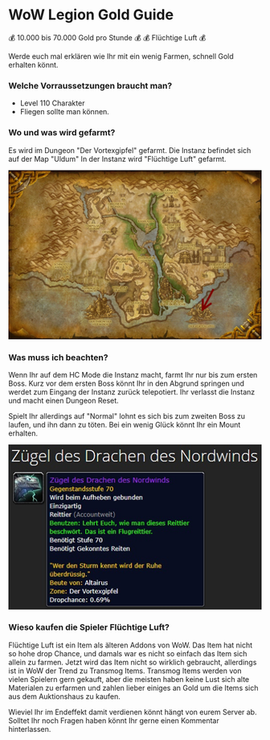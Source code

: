 # WoW Legion Gold Guide
💰 10.000 bis 70.000 Gold pro Stunde 💰 
💰 Flüchtige Luft 💰

Werde euch mal erklären wie Ihr mit ein wenig Farmen, schnell Gold erhalten könnt.

### Welche Vorraussetzungen braucht man?
- Level 110 Charakter
- Fliegen sollte man können.

### Wo und was wird gefarmt?
Es wird im Dungeon "Der Vortexgipfel" gefarmt.
Die Instanz befindet sich auf der Map "Uldum"
In der Instanz wird "Flüchtige Luft" gefarmt.

![Uldum Map](vortex.jpg)

### Was muss ich beachten?
Wenn Ihr auf dem HC Mode die Instanz macht, farmt Ihr nur bis zum ersten Boss.
Kurz vor dem ersten Boss könnt Ihr in den Abgrund springen und werdet zum Eingang der Instanz zurück telepotiert.
Ihr verlasst die Instanz und macht einen Dungeon Reset.

Spielt Ihr allerdings auf "Normal" lohnt es sich bis zum zweiten Boss zu laufen, und ihn dann zu töten.
Bei ein wenig Glück könnt Ihr ein Mount erhalten.

![Mount](mount.jpg)

### Wieso kaufen die Spieler Flüchtige Luft?
Flüchtige Luft ist ein Item als älteren Addons von WoW. Das Item hat nicht so hohe drop Chance, und damals
war es nicht so einfach das Item sich allein zu farmen.
Jetzt wird das Item nicht so wirklich gebraucht, allerdings ist in WoW der Trend zu Transmog Items.
Transmog Items werden von vielen Spielern gern gekauft, aber die meisten haben keine Lust sich alte Materialen 
zu erfarmen und zahlen lieber einiges an Gold um die Items sich aus dem Auktionshaus zu kaufen.

Wieviel Ihr im Endeffekt damit verdienen könnt hängt von eurem Server ab.
Solltet Ihr noch Fragen haben könnt Ihr gerne einen Kommentar hinterlassen.
